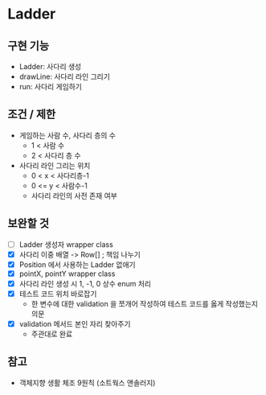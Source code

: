 # Ladder
## 구현 기능

- Ladder: 사다리 생성
- drawLine: 사다리 라인 그리기
- run: 사다리 게임하기

## 조건 / 제한

- 게임하는 사람 수, 사다리 층의 수
  - 1 < 사람 수
  - 2 < 사다리 층 수
- 사다리 라인 그리는 위치
  - 0 < x < 사다리층-1
  - 0 <= y < 사람수-1
  - 사다리 라인의 사전 존재 여부


## 보완할 것

- [ ] Ladder 생성자 wrapper class
- [x] 사다리 이중 배열 -> Row[] ; 책임 나누기
- [x] Position 에서 사용하는 Ladder 없애기
- [x] pointX, pointY wrapper class
- [x] 사다리 라인 생성 시 1, -1, 0 상수 enum 처리
- [x] 테스트 코드 위치 바로잡기
  - 한 변수에 대한 validation 을 쪼개어 작성하여 테스트 코드를 옳게 작성했는지 의문
- [x] validation 메서드 본인 자리 찾아주기
  - 주관대로 완료

## 참고

- 객체지향 생활 체조 9원칙 (소트웍스 앤솔러지)